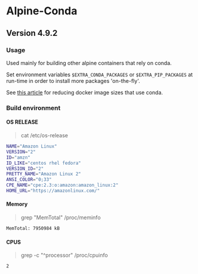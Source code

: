 # Alpine-Conda

## Version 4.9.2

### Usage

Used mainly for building other alpine containers that rely on conda.  

Set environment variables `$EXTRA_CONDA_PACKAGES` or `$EXTRA_PIP_PACKAGES` at run-time in order to install 
more packages 'on-the-fly'.   

See [this article](https://jcristharif.com/conda-docker-tips.html) for reducing docker image sizes that use 
conda.

### Build environment

#### OS RELEASE
> cat /etc/os-release

```bash
NAME="Amazon Linux"
VERSION="2"
ID="amzn"
ID_LIKE="centos rhel fedora"
VERSION_ID="2"
PRETTY_NAME="Amazon Linux 2"
ANSI_COLOR="0;33"
CPE_NAME="cpe:2.3:o:amazon:amazon_linux:2"
HOME_URL="https://amazonlinux.com/"
```

#### Memory
> grep "MemTotal" /proc/meminfo

```bash
MemTotal: 7950984 kB
```

#### CPUS
> grep -c "^processor" /proc/cpuinfo

```bash
2
```



